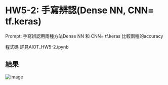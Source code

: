 # HW5-2: 手寫辨認(Dense NN, CNN= tf.keras)
Prompt: 手寫辨認用兩種方法Dense NN 和 CNN= tf.keras 比較兩種的accuracy

程式碼 詳見AIOT_HW5-2.ipynb

## 結果
![image](https://github.com/user-attachments/assets/98701abb-2986-430b-8ff3-b12293d85308)


